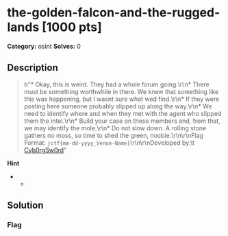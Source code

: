 # the-golden-falcon-and-the-rugged-lands [1000 pts]

**Category:** osint
**Solves:** 0

## Description
>b"* Okay, this is weird. They had a whole forum going.\r\n* There must be something worthwhile in there. We knew that something like this was happening, but I wasnt sure what wed find.\r\n* If they were posting here someone probably slipped up along the way.\r\n* We need to identify where and when they met with the agent who slipped them the intel.\r\n* Build your case on these members and, from that, we may identify the mole.\r\n* Do not slow down. A rolling stone gathers no moss, so time to shed the green, noobie.\r\n\r\nFlag Format: `jctf{mm-dd-yyyy_Venue-Name}`\r\n\r\nDeveloped by:\t [Cyb0rgSw0rd](https://github.com/alfredsimpson)"

**Hint**
* -

## Solution

### Flag

